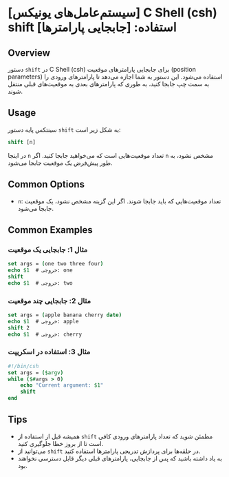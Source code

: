 # [سیستم‌عامل‌های یونیکس] C Shell (csh) shift استفاده: [جابجایی پارامترها]

## Overview
دستور `shift` در C Shell (csh) برای جابجایی پارامترهای موقعیت (position parameters) استفاده می‌شود. این دستور به شما اجازه می‌دهد تا پارامترهای ورودی را به سمت چپ جابجا کنید، به طوری که پارامترهای بعدی به موقعیت‌های قبلی منتقل شوند.

## Usage
سینتکس پایه دستور `shift` به شکل زیر است:

```csh
shift [n]
```

در اینجا `n` تعداد موقعیت‌هایی است که می‌خواهید جابجا کنید. اگر `n` مشخص نشود، به طور پیش‌فرض یک موقعیت جابجا می‌شود.

## Common Options
- `n`: تعداد موقعیت‌هایی که باید جابجا شوند. اگر این گزینه مشخص نشود، یک موقعیت جابجا می‌شود.

## Common Examples
### مثال 1: جابجایی یک موقعیت
```csh
set args = (one two three four)
echo $1  # خروجی: one
shift
echo $1  # خروجی: two
```

### مثال 2: جابجایی چند موقعیت
```csh
set args = (apple banana cherry date)
echo $1  # خروجی: apple
shift 2
echo $1  # خروجی: cherry
```

### مثال 3: استفاده در اسکریپت
```csh
#!/bin/csh
set args = ($argv)
while ($#args > 0)
    echo "Current argument: $1"
    shift
end
```

## Tips
- همیشه قبل از استفاده از `shift` مطمئن شوید که تعداد پارامترهای ورودی کافی است تا از بروز خطا جلوگیری کنید.
- می‌توانید از `shift` در حلقه‌ها برای پردازش تدریجی پارامترها استفاده کنید.
- به یاد داشته باشید که پس از جابجایی، پارامترهای قبلی دیگر قابل دسترسی نخواهند بود.